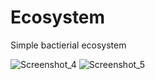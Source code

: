 # Ecosystem
Simple bactierial ecosystem 



![Screenshot_4](https://github.com/BlagojeBlagojevic/Ecosystem/assets/100707842/414b93e1-1eb6-4909-a8d0-1c61dcf645e1)
![Screenshot_5](https://github.com/BlagojeBlagojevic/Ecosystem/assets/100707842/2f735b43-ca4d-4354-97ff-ba5cb012e885)
